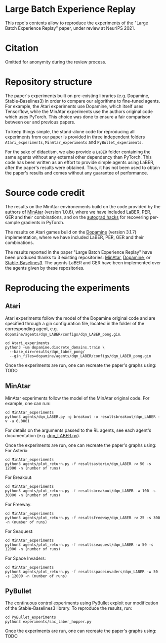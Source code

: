 # Large Batch Experience Replay

This repo's contents allow to reproduce the experiments of the "Large Batch Experience Replay" paper, under review at NeurIPS 2021.

# Citation

Omitted for anonymity during the review process.

# Repository structure

The paper's experiments built on pre-existing libraries (e.g. Dopamine, Stable-Baselines3) in order to compare our algorithms to fine-tuned agents. For example, the Atari experiments use Dopamine, which itself uses Tensorflow, while the MinAtar experiments use the authors original code which uses PyTorch. This choice was done to ensure a fair comparison between our and previous papers.

To keep things simple, the stand-alone code for reproducing all experiments from our paper is provided in three independent folders `Atari_experiments`, `MinAtar_experiments` and `PyBullet_experiments`.

For the sake of didactism, we also provide a `LaBER` folder containing the same agents without any external other dependency than PyTorch. This code has been written as an effort to provide simple agents using LaBER, after the paper's results were obtained. Thus, it has not been used to obtain the paper's results and comes without any guarantee of performance.

# Source code credit

The results on the MinAtar environements build on the code provided by the authors of [MinAtar](https://github.com/kenjyoung/MinAtar) (version 1.0.6), where we have included LaBER, PER, GER and their combinations, and on the [autograd hacks](https://github.com/cybertronai/autograd-hacks) for recovering per-sample gradients in PyTorch.

The results on Atari games build on the [Dopamine](https://github.com/google/dopamine) (version 3.1.7) implementation, where we have included LaBER, PER, GER and their combinations.

The results reported in the paper "Large Batch Experience Replay" have been produced thanks to 3 existing repositories: [MinAtar](https://github.com/kenjyoung/MinAtar), [Dopamine](https://github.com/google/dopamine), or [Stable-Baselines3](https://github.com/DLR-RM/stable-baselines3). The agents LaBER and GER have been implemented over the agents given by these repositories. 

# Reproducing the experiments

## Atari

Atari experiments follow the model of the Dopamine original code and are specified through a gin configuration file, located in the folder of the corresponding agent, e.g. `dopamine/agents/dqn_LABER/configs/dqn_LABER_pong.gin`.

```
cd Atari_experiments
python3 -um dopamine.discrete_domains.train \
  --base_dir=results/dqn_laber_pong/ 
  --gin_files=dopamine/agents/dqn_LABER/configs/dqn_LABER_pong.gin
```

Once the experiments are run, one can recreate the paper's graphs using:
TODO

## MinAtar

MinAtar experiments follow the model of the MinAtar original code. For example, one can run:

```
cd MinAtar_experiments
python3 agents/dqn_LABER.py -g breakout -o resultsbreakout/dqn_LABER -v -a 0.0001
```

For details on the arguments passed to the RL agents, see each agent's documentation (e.g. [dqn_LABER.py](agents/dqn_LABER.py)).

Once the experiments are run, one can recreate the paper's graphs using:
For Asterix: 
```
cd MinAtar_experiments
python3 agents/plot_return.py -f resultsasterix/dqn_LABER -w 50 -s 12000 -n (number of runs) 
```
For Breakout: 
```
cd MinAtar_experiments
python3 agents/plot_return.py -f resultsbreakout/dqn_LABER -w 100 -s 30000 -n (number of runs) 
```
For Freeway: 
```
cd MinAtar_experiments
python3 agents/plot_return.py -f resultsfreeway/dqn_LABER -w 25 -s 300 -n (number of runs) 
```
For Seaquest: 
```
cd MinAtar_experiments
python3 agents/plot_return.py -f resultsseaquest/dqn_LABER -w 50 -s 12000 -n (number of runs) 
```
For Space Invaders: 
```
cd MinAtar_experiments
python3 agents/plot_return.py -f resultsspaceinvaders/dqn_LABER -w 50 -s 12000 -n (number of runs) 
```

## PyBullet

The continuous control experiments using PyBullet exploit our modification of the Stable-Baselines3 library. To reproduce the results, run:

```
cd PyBullet_experiments
python3 experiments/sac_laber_hopper.py
```

Once the experiments are run, one can recreate the paper's graphs using:
TODO
